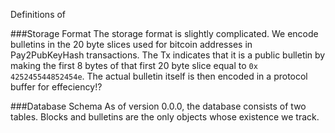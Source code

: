 Definitions of 

###Storage Format
The storage format is slightly complicated. We encode bulletins in the 20 byte slices
used for bitcoin addresses in Pay2PubKeyHash transactions. The Tx indicates that it is
a public bulletin by making the first 8 bytes of that first 20 byte slice equal to `0x
425245544852454e`. The actual bulletin itself is then encoded in a protocol buffer for 
effeciency!?

###Database Schema
As of version 0.0.0, the database consists of two tables. Blocks and bulletins are
the only objects whose existence we track.
